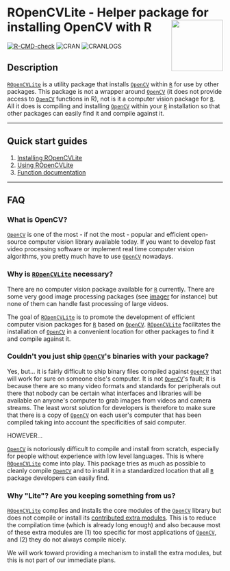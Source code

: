 # ROpenCVLite - Helper package for installing OpenCV with R <img src="man/figures/logo.png" align="right" alt="" width="120" />

[![R-CMD-check](https://github.com/swarm-lab/ROpenCVLite/workflows/R-CMD-check/badge.svg)](https://github.com/swarm-lab/ROpenCVLite/actions)
![CRAN](https://www.r-pkg.org/badges/version/ROpenCVLite)
![CRANLOGS](https://cranlogs.r-pkg.org/badges/ROpenCVLite)

## Description 

[`ROpenCVLite`](https://github.com/swarm-lab/ROpenCVLite) is a utility package 
that installs [`OpenCV`](https://opencv.org/) within [`R`](https://cran.r-project.org) 
for use by other packages. This package is not a wrapper around [`OpenCV`](https://opencv.org/) 
(it does not provide access to [`OpenCV`](https://opencv.org/) functions in R), 
not is it a computer vision package for [`R`](https://cran.r-project.org). All 
it does is compiling and installing [`OpenCV`](https://opencv.org/) within your 
[`R`](https://cran.r-project.org) installation so that other packages can easily 
find it and compile against it. 

---

## Quick start guides

1. [Installing ROpenCVLite](https://swarm-lab.github.io/ROpenCVLite/articles/install.html)
2. [Using ROpenCVLite](https://swarm-lab.github.io/ROpenCVLite/articles/usage.html)
3. [Function documentation](https://swarm-lab.github.io/ROpenCVLite/reference/)

---

## FAQ

### What is OpenCV? 

[`OpenCV`](https://opencv.org/) is one of the most - if not the most - popular 
and efficient open-source computer vision library available today. If you want 
to develop fast video processing software or implement real time computer vision 
algorithms, you pretty much have to use [`OpenCV`](https://opencv.org/) nowadays. 

### Why is [`ROpenCVLite`](https://github.com/swarm-lab/ROpenCVLite) necessary?

There are no computer vision package available for [`R`](https://cran.r-project.org) 
currently. There are some very good image processing packages (see 
[imager](https://dahtah.github.io/imager/) for instance) but none of them can 
handle fast processing of large videos.

The goal of [`ROpenCVLite`](https://github.com/swarm-lab/ROpenCVLite) is to 
promote the development of efficient computer vision packages for [`R`](https://cran.r-project.org) 
based on [`OpenCV`](https://opencv.org/). [`ROpenCVLite`](https://github.com/swarm-lab/ROpenCVLite)
facilitates the installation of [`OpenCV`](https://opencv.org/) in a convenient 
location for other packages to find it and compile against it. 

### Couldn't you just ship [`OpenCV`](https://opencv.org/)'s binaries with your package?

Yes, but... it is fairly difficult to ship binary files compiled against 
[`OpenCV`](https://opencv.org/) that will work for sure on someone else's computer. 
It is not [`OpenCV`](https://opencv.org/)'s fault; it is because there are so many 
video formats and standards for peripherals out there that nobody can be certain 
what interfaces and libraries will be available on anyone's computer to grab 
images from videos and camera streams. The least worst solution for developers 
is therefore to make sure that there is a copy of [`OpenCV`](https://opencv.org/) 
on each user's computer that has been compiled taking into account the 
specificities of said computer.

HOWEVER...

[`OpenCV`](https://opencv.org/) is notoriously difficult to compile and install 
from scratch, especially for people without experience with low level languages.
This is where [`ROpenCVLite`](https://github.com/swarm-lab/ROpenCVLite) come into 
play. This package tries as much as possible to cleanly compile [`OpenCV`](https://opencv.org/)
and to install it in a standardized location that all [`R`](https://cran.r-project.org) 
package developers can easily find.

### Why "Lite"? Are you keeping something from us? 

[`ROpenCVLite`](https://github.com/swarm-lab/ROpenCVLite) compiles and installs 
the core modules of the [`OpenCV`](https://opencv.org/) library but does not 
compile or install its [contributed extra modules](https://github.com/opencv/opencv_contrib).
This is to reduce the compilation time (which is already long enough) and also 
because most of these extra modules are (1) too specific for most applications of 
[`OpenCV`](https://opencv.org/), and (2) they do not always compile nicely.

We will work toward providing a mechanism to install the extra modules, but this 
is not part of our immediate plans. 
